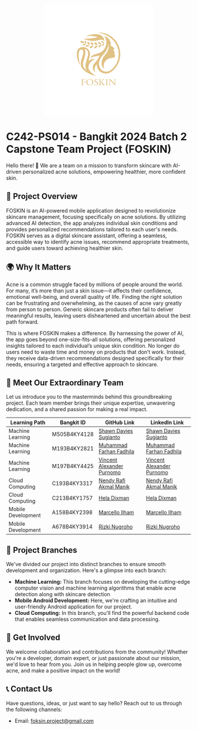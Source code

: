 <div align="center">
  <img src="foskin-logo.png" alt="Project Logo" width="300">
</div>

# C242-PS014 - Bangkit 2024 Batch 2 Capstone Team Project (FOSKIN)

Hello there! 👋 We are a team on a mission to transform skincare with AI-driven personalized acne solutions, empowering healthier, more confident skin.

## 📑 Project Overview

FOSKIN is an AI-powered mobile application designed to revolutionize skincare management, focusing specifically on acne solutions. By utilizing advanced AI detection, the app analyzes individual skin conditions and provides personalized recommendations tailored to each user's needs. FOSKIN serves as a digital skincare assistant, offering a seamless, accessible way to identify acne issues, recommend appropriate treatments, and guide users toward achieving healthier skin.

## 🌍 Why It Matters

Acne is a common struggle faced by millions of people around the world. For many, it’s more than just a skin issue—it affects their confidence, emotional well-being, and overall quality of life. Finding the right solution can be frustrating and overwhelming, as the causes of acne vary greatly from person to person. Generic skincare products often fail to deliver meaningful results, leaving users disheartened and uncertain about the best path forward.

This is where FOSKIN makes a difference. By harnessing the power of AI, the app goes beyond one-size-fits-all solutions, offering personalized insights tailored to each individual’s unique skin condition. No longer do users need to waste time and money on products that don’t work. Instead, they receive data-driven recommendations designed specifically for their needs, ensuring a targeted and effective approach to skincare.

## 👥 Meet Our Extraordinary Team

Let us introduce you to the masterminds behind this groundbreaking project. Each team member brings their unique expertise, unwavering dedication, and a shared passion for making a real impact.

| Learning Path                         | Bangkit ID    | GitHub Link                | LinkedIn Link                          |
|------------------------------|---------------|-----------------------|-----------------------------------|
| Machine Learning        | M505B4KY4128   | [Shawn Davies Sugianto](https://github.com/ShawndeSheep) | [Shawn Davies Sugianto](https://www.linkedin.com/in/shawn-davies-sugianto/)      |
| Machine Learning             | M193B4KY2821   | [Muhammad Farhan Fadhila](https://github.com/muhfarhanfadhila) | [Muhammad Farhan Fadhila](https://www.linkedin.com/in/muhfarhanfadhila/)      |
| Machine Learning             | M197B4KY4425   | [Vincent Alexander Purnomo](https://github.com/Rouinc) | [Vincent Alexander Purnomo](https://www.linkedin.com/in/vincent-purnomo-405092269/)      |
| Cloud Computing      | C193B4KY3317   | [Nendy Rafi Akmal Manik](https://github.com/nendyrafi0) | [Nendy Rafi Akmal Manik](https://www.linkedin.com/in/nendy-rafi-akmal-m-8abbb4286/)      |
| Cloud Computing | C213B4KY1757   | [Hela Dixman](https://github.com/heladixman) | [Hela Dixman](https://www.linkedin.com/in/heladixman/)      |
| Mobile Development    | A158B4KY2398   | [Marcello Ilham](https://github.com/Marcelloaja) | [Marcello Ilham](https://www.linkedin.com/in/marcelloilham/)      |
| Mobile Development      | A678B4KY3914   | [Rizki Nugroho](https://github.com/rizkinugrohho) | [Rizki Nugroho](https://www.linkedin.com/in/rizki-nugroho/)      |

## 🚀 Project Branches

We've divided our project into distinct branches to ensure smooth development and organization. Here's a glimpse into each branch:

- **Machine Learning:** This branch focuses on developing the cutting-edge computer vision and machine learning algorithms that enable acne detection along with skincare detection
- **Mobile Android Development:** Here, we're crafting an intuitive and user-friendly Android application for our project.
- **Cloud Computing:** In this branch, you'll find the powerful backend code that enables seamless communication and data processing.

## 🤝 Get Involved

We welcome collaboration and contributions from the community! Whether you're a developer, domain expert, or just passionate about our mission, we'd love to hear from you. Join us in helping people glow up, overcome acne, and make a positive impact on the world!

## 📞 Contact Us

Have questions, ideas, or just want to say hello? Reach out to us through the following channels:

- Email: foksin.project@gmail.com
